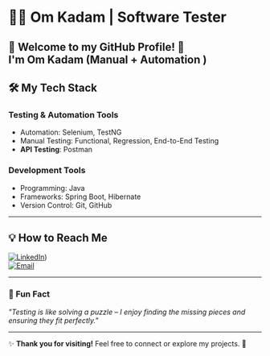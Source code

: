 # 👨‍💻 Om Kadam | Software Tester  

🌟 **Welcome to my GitHub Profile!** 🌟  
I'm Om Kadam (Manual + Automation )
---

## 🛠️ My Tech Stack  

### Testing & Automation Tools  
- Automation: Selenium, TestNG
- Manual Testing: Functional, Regression, End-to-End Testing    
- **API Testing**: Postman

### Development Tools  
- Programming: Java
- Frameworks: Spring Boot, Hibernate  
- Version Control: Git, GitHub

---

## 💡 How to Reach Me  

[![LinkedIn](https://img.shields.io/badge/-LinkedIn-blue?style=flat&logo=Linkedin&logoColor=white)](https://linkedin.com/in/omkadam1))  
[![Email](https://img.shields.io/badge/-Email-red?style=flat&logo=Gmail&logoColor=white)](mailto:omkadam.ok29@gmail.com)  

---

### 🎯 Fun Fact  
_"Testing is like solving a puzzle – I enjoy finding the missing pieces and ensuring they fit perfectly."_  

---

✨ **Thank you for visiting!** Feel free to connect or explore my projects. 🚀
